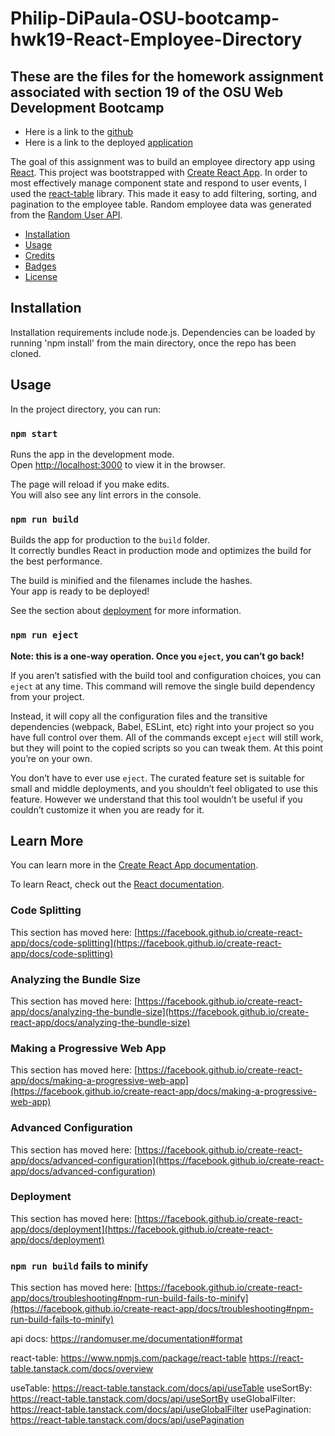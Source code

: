 # Philip-DiPaula-OSU-bootcamp-hwk19-React-Employee-Directory

## These are the files for the homework assignment associated with section 19 of the OSU Web Development Bootcamp

* Here is a link to the [github](https://github.com/pjdip/Philip-DiPaula-OSU-bootcamp-hwk19-React-Employee-Directory)
* Here is a link to the deployed [application]()

The goal of this assignment was to build an employee directory app using [React](https://reactjs.org/). This project was bootstrapped with [Create React App](https://github.com/facebook/create-react-app). In order to most effectively manage component state and respond to user events, I used the [react-table](https://react-table.tanstack.com/) library. This made it easy to add filtering, sorting, and pagination to the employee table. Random employee data was generated from the [Random User API](https://randomuser.me/).

* [Installation](#installation)
* [Usage](#usage)
* [Credits](#credits)
* [Badges](#badges)
* [License](#license)

## Installation

Installation requirements include node.js. Dependencies can be loaded by running 'npm install' from the main directory, once the repo has been cloned.

## Usage



In the project directory, you can run:

### `npm start`

Runs the app in the development mode.\
Open [http://localhost:3000](http://localhost:3000) to view it in the browser.

The page will reload if you make edits.\
You will also see any lint errors in the console.

### `npm run build`

Builds the app for production to the `build` folder.\
It correctly bundles React in production mode and optimizes the build for the best performance.

The build is minified and the filenames include the hashes.\
Your app is ready to be deployed!

See the section about [deployment](https://facebook.github.io/create-react-app/docs/deployment) for more information.

### `npm run eject`

**Note: this is a one-way operation. Once you `eject`, you can’t go back!**

If you aren’t satisfied with the build tool and configuration choices, you can `eject` at any time. This command will remove the single build dependency from your project.

Instead, it will copy all the configuration files and the transitive dependencies (webpack, Babel, ESLint, etc) right into your project so you have full control over them. All of the commands except `eject` will still work, but they will point to the copied scripts so you can tweak them. At this point you’re on your own.

You don’t have to ever use `eject`. The curated feature set is suitable for small and middle deployments, and you shouldn’t feel obligated to use this feature. However we understand that this tool wouldn’t be useful if you couldn’t customize it when you are ready for it.

## Learn More

You can learn more in the [Create React App documentation](https://facebook.github.io/create-react-app/docs/getting-started).

To learn React, check out the [React documentation](https://reactjs.org/).

### Code Splitting

This section has moved here: [https://facebook.github.io/create-react-app/docs/code-splitting](https://facebook.github.io/create-react-app/docs/code-splitting)

### Analyzing the Bundle Size

This section has moved here: [https://facebook.github.io/create-react-app/docs/analyzing-the-bundle-size](https://facebook.github.io/create-react-app/docs/analyzing-the-bundle-size)

### Making a Progressive Web App

This section has moved here: [https://facebook.github.io/create-react-app/docs/making-a-progressive-web-app](https://facebook.github.io/create-react-app/docs/making-a-progressive-web-app)

### Advanced Configuration

This section has moved here: [https://facebook.github.io/create-react-app/docs/advanced-configuration](https://facebook.github.io/create-react-app/docs/advanced-configuration)

### Deployment

This section has moved here: [https://facebook.github.io/create-react-app/docs/deployment](https://facebook.github.io/create-react-app/docs/deployment)

### `npm run build` fails to minify

This section has moved here: [https://facebook.github.io/create-react-app/docs/troubleshooting#npm-run-build-fails-to-minify](https://facebook.github.io/create-react-app/docs/troubleshooting#npm-run-build-fails-to-minify)

api docs:
https://randomuser.me/documentation#format

react-table:
https://www.npmjs.com/package/react-table
https://react-table.tanstack.com/docs/overview

useTable: https://react-table.tanstack.com/docs/api/useTable
useSortBy: https://react-table.tanstack.com/docs/api/useSortBy
useGlobalFilter: https://react-table.tanstack.com/docs/api/useGlobalFilter
usePagination: https://react-table.tanstack.com/docs/api/usePagination

